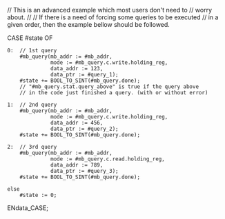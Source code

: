 // This is an advanced example which most users don't need to
// worry about. 
// 
// If there is a need of forcing some queries to be executed
// in a given order, then the example bellow should be followed.

CASE #state OF
    
    0:  // 1st query
        #mb_query(mb_addr := #mb_addr,
                  mode := #mb_query.c.write.holding_reg,
                  data_addr := 123,                  
                  data_ptr := #query_1);
        #state += BOOL_TO_SINT(#mb_query.done);
        // "#mb_query.stat.query_above" is true if the query above
        // in the code just finished a query. (with or without error)        
    
    1:  // 2nd query
        #mb_query(mb_addr := #mb_addr,
                  mode := #mb_query.c.write.holding_reg,
                  data_addr := 456,                   
                  data_ptr := #query_2);
        #state += BOOL_TO_SINT(#mb_query.done);
    
    2:  // 3rd query
        #mb_query(mb_addr := #mb_addr,
                  mode := #mb_query.c.read.holding_reg,
                  data_addr := 789,                   
                  data_ptr := #query_3);
        #state += BOOL_TO_SINT(#mb_query.done);
	
    else
        #state := 0; 		      
ENdata_CASE;


